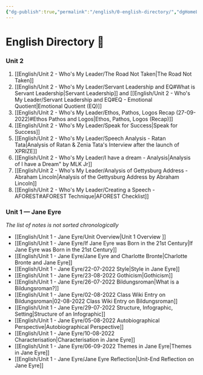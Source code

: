 ```yaml
---
{"dg-publish":true,"permalink":"/english/0-english-directory/","dgHomeLink":true,"dgPassFrontmatter":false}
---
```


# English Directory 🧭

### Unit 2
1.  [[English/Unit 2 - Who's My Leader/The Road Not Taken|The Road Not Taken]]
2. [[English/Unit 2 - Who's My Leader/Servant Leadership and EQ#What is Servant Leadership|Servant Leadership]] and [[English/Unit 2 - Who's My Leader/Servant Leadership and EQ#EQ - Emotional Quotient|Emotional Quotient (EQ)]]
3. [[English/Unit 2 - Who's My Leader/Ethos, Pathos, Logos Recap (27-09-2022)#Ethos Pathos and Logos|Ethos, Pathos, Logos (Recap)]]
4. [[English/Unit 2 - Who's My Leader/Speak for Success|Speak for Success]]
5. [[English/Unit 2 - Who's My Leader/Speech Analysis - Ratan Tata|Analysis of Ratan & Zenia Tata's Interview after the launch of XPRIZE]]
6. [[English/Unit 2 - Who's My Leader/I have a dream - Analysis|Analysis of I have a Dream" by MLK Jr]]
7. [[English/Unit 2 - Who's My Leader/Analysis of Gettysburg Address - Abraham Lincoln|Analysis of the Gettysburg Address by Abraham Lincoln]]
8. [[English/Unit 2 - Who's My Leader/Creating a Speech - AFOREST#AFOREST Technique|AFOREST Checklist]]


### Unit 1 — Jane Eyre 
*The list of notes is not sorted chronologically*
- [[English/Unit 1 - Jane Eyre/Unit Overview|Unit 1 Overview ]]
- [[English/Unit 1 - Jane Eyre/If Jane Eyre was Born in the 21st Century|If Jane Eyre was Born in the 21st Century]] 
- [[English/Unit 1 - Jane Eyre/Jane Eyre and Charlotte Bronte|Charlotte Bronte and Jane Eyre]]
- [[English/Unit 1 - Jane Eyre/22-07-2022 Style|Style in Jane Eyre]]
- [[English/Unit 1 - Jane Eyre/23-08-2022 Gothicism|Gothicism]]
- [[English/Unit 1 - Jane Eyre/26-07-2022 Bildungsroman|What is a Bildungsroman?]]
-  [[English/Unit 1 - Jane Eyre/02-08-2022 Class Wiki Entry on Bildungsroman|02-08-2022 Class Wiki Entry on Bildungsroman]]
-  [[English/Unit 1 - Jane Eyre/29-07-2022 Structure, Infographic, Setting|Structure of an Infographic]] 
- [[English/Unit 1 - Jane Eyre/05-08-2022 Autobiographical Perspective|Autobiographical Perspective]]
- [[English/Unit 1 - Jane Eyre/10-08-2022 Characterisation|Characterisation in Jane Eyre]]
- [[English/Unit 1 - Jane Eyre/06-09-2022 Themes in Jane Eyre|Themes in Jane Eyre]]
- [[English/Unit 1 - Jane Eyre/Jane Eyre Reflection|Unit-End Reflection on Jane Eyre]]